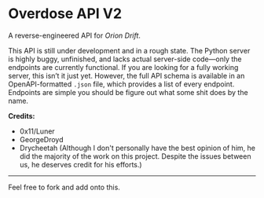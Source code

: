 
# Overdose API V2 

A reverse-engineered API for *Orion Drift*.

This API is still under development and in a rough state. The Python server is highly buggy, unfinished, and lacks actual server-side code—only the endpoints are currently functional. If you are looking for a fully working server, this isn’t it just yet. However, the full API schema is available in an OpenAPI-formatted `.json` file, which provides a list of every endpoint. Endpoints are simple you should be figure out what some shit does by the name.

**Credits:**

- 0x11/Luner
- GeorgeDroyd  
- Drycheetah (Although I don't personally have the best opinion of him, he did the majority of the work on this project. Despite the issues between us, he deserves credit for his efforts.)

---

Feel free to fork and add onto this. 
